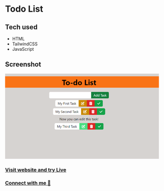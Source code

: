 # Todo List

## Tech used
  - HTML
  - TailwindCSS
  - JavaScript

## Screenshot
![](https://raw.githubusercontent.com/GitsOfVivek/todo-list/main/todo-list-ss.png)

### [Visit website and try Live](https://gitsofvivek.github.io/todo-list/)

### [Connect with me 💬](https://twitter.com/V1V3K__)
